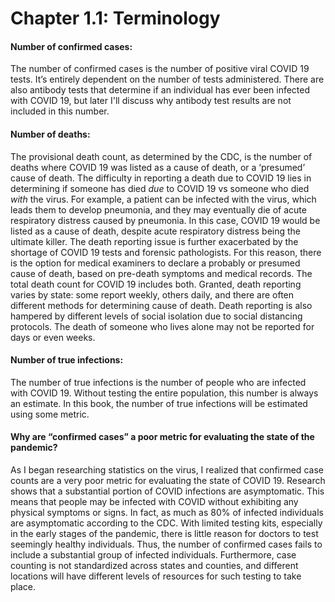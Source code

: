 Chapter 1.1: Terminology
=======================

#### Number of confirmed cases:
The number of confirmed cases is the number of positive viral COVID 19 tests. It’s entirely dependent on the number of tests administered. There are also antibody tests that determine if an individual has ever been infected with COVID 19, but later I'll discuss why antibody test results are not included in this number. 
#### Number of deaths:
The provisional death count, as determined by the CDC, is the number of deaths where COVID 19 was listed as a cause of death, or a ‘presumed’ cause of death. The difficulty in reporting a death due to COVID 19 lies in determining if someone has died *due* to COVID 19 vs someone who died *with* the virus. For example, a patient can be infected with the virus, which leads them to develop pneumonia, and they may eventually die of acute respiratory distress caused by pneumonia. In this case, COVID 19 would be listed as a cause of death, despite acute respiratory distress being the ultimate killer. The death reporting issue is further exacerbated by the shortage of COVID 19 tests and forensic pathologists. For this reason, there is the option for medical examiners to declare a probably or presumed cause of death, based on pre-death symptoms and medical records. The total death count for COVID 19 includes both. Granted, death reporting varies by state: some report weekly, others daily, and there are often different methods for determining cause of death. Death reporting is also hampered by different levels of social isolation due to social distancing protocols. The death of someone who lives alone may not be reported for days or even weeks.
#### Number of true infections:
The number of true infections is the number of people who are infected with COVID 19. Without testing the entire population, this number is always an estimate. In this book, the number of true infections will be estimated using some metric. 
#### Why are “confirmed cases” a poor metric for evaluating the state of the pandemic? 
As I began researching statistics on the virus, I realized that confirmed case counts are a very poor metric for evaluating the state of COVID 19. Research shows that a substantial portion of COVID infections are asymptomatic. This means that people may be infected with COVID without exhibiting any physical symptoms or signs. In fact, as much as 80% of infected individuals are asymptomatic according to the CDC. With limited testing kits, especially in the early stages of the pandemic, there is little reason for doctors to test seemingly healthy individuals. Thus, the number of confirmed cases fails to include a substantial group of infected individuals. Furthermore, case counting is not standardized across states and counties, and different locations will have different levels of resources for such testing to take place.  